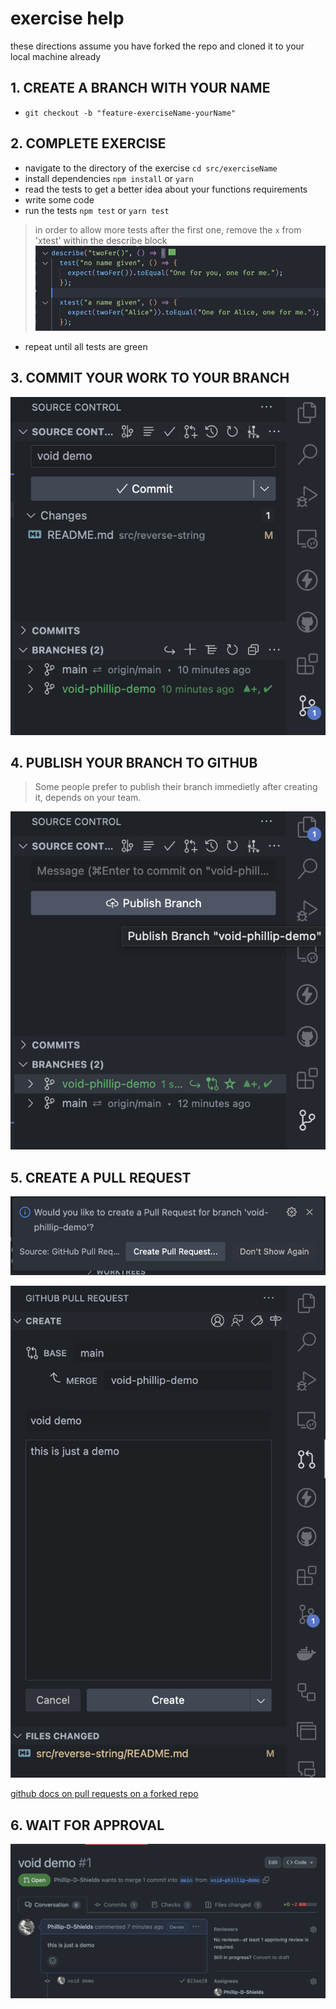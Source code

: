 # exercise help

these directions assume you have forked the repo and cloned it to your local machine already

## 1. CREATE A BRANCH WITH YOUR NAME

- `git checkout -b "feature-exerciseName-yourName"`

## 2. COMPLETE EXERCISE

- navigate to the directory of the exercise `cd src/exerciseName`
- install dependencies `npm install` or `yarn`
- read the tests to get a better idea about your functions requirements
- write some code
- run the tests `npm test` or `yarn test`

> in order to allow more tests after the first one, remove the `x` from 'xtest' within the describe block
> ![Alt text](assets/image.png)

- repeat until all tests are green

## 3. COMMIT YOUR WORK TO YOUR BRANCH

![Alt text](assets/image-4.png)

## 4. PUBLISH YOUR BRANCH TO GITHUB

> Some people prefer to publish their branch immedietly after creating it, depends on your team.

![Alt text](assets/image-3.png)

## 5. CREATE A PULL REQUEST

![Alt text](assets/image-2.png)

![Alt text](assets/image-1.png)

[github docs on pull requests on a forked repo](https://docs.github.com/en/pull-requests/collaborating-with-pull-requests/proposing-changes-to-your-work-with-pull-requests/creating-a-pull-request-from-a-fork)

## 6. WAIT FOR APPROVAL

![Alt text](assets/image-5.png)
